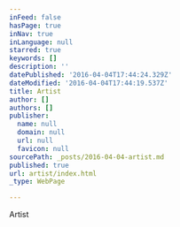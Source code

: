 ```yaml
---
inFeed: false
hasPage: true
inNav: true
inLanguage: null
starred: true
keywords: []
description: ''
datePublished: '2016-04-04T17:44:24.329Z'
dateModified: '2016-04-04T17:44:19.537Z'
title: Artist
author: []
authors: []
publisher:
  name: null
  domain: null
  url: null
  favicon: null
sourcePath: _posts/2016-04-04-artist.md
published: true
url: artist/index.html
_type: WebPage

---
```

Artist